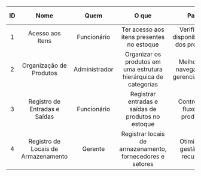 | ID  |        Nome                               |       Quem       |                               O que                               |                    Para                   | Estimativa (horas) |
|:---:|:-----------------------------------------:|:----------------:|:------------------------------------------------------------------:|:-----------------------------------------:|:------------------:|
| 1   | Acesso aos Itens                         | Funcionário      | Ter acesso aos itens presentes no estoque                         | Verificar a disponibilidade dos produtos  | 5                  |
| 2   | Organização de Produtos                   | Administrador    | Organizar os produtos em uma estrutura hierárquica de categorias  | Melhorar a navegação e gerenciamento       | 15                 |
| 3   | Registro de Entradas e Saídas            | Funcionário      | Registrar entradas e saídas de produtos no estoque                 | Controlar o fluxo de produtos             | 8                  |
| 4   | Registro de Locais de Armazenamento      | Gerente          | Registrar locais de armazenamento, fornecedores e setores          | Otimizar a gestão de recursos              | 15                 |